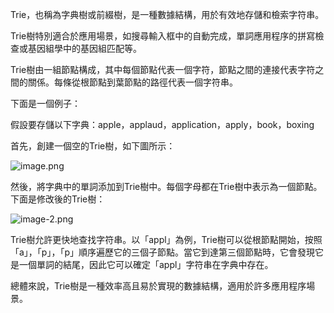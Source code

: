 

Trie，也稱為字典樹或前綴樹，是一種數據結構，用於有效地存儲和檢索字符串。 

Trie樹特別適合於應用場景，如搜尋輸入框中的自動完成，單詞應用程序的拼寫檢查或基因組學中的基因組匹配等。

Trie樹由一組節點構成，其中每個節點代表一個字符，節點之間的連接代表字符之間的關係。每條從根節點到葉節點的路徑代表一個字符串。

下面是一個例子：

假設要存儲以下字典：apple，applaud，application，apply，book，boxing

首先，創建一個空的Trie樹，如下圖所示：

![image.png](attachment:image.png)

然後，將字典中的單詞添加到Trie樹中。每個字母都在Trie樹中表示為一個節點。下面是修改後的Trie樹：

![image-2.png](attachment:image-2.png)

Trie樹允許更快地查找字符串。以「appl」為例，Trie樹可以從根節點開始，按照「a」，「p」，「p」順序遍歷它的三個子節點。當它到達第三個節點時，它會發現它是一個單詞的結尾，因此它可以確定「appl」字符串在字典中存在。

總體來說，Trie樹是一種效率高且易於實現的數據結構，適用於許多應用程序場景。